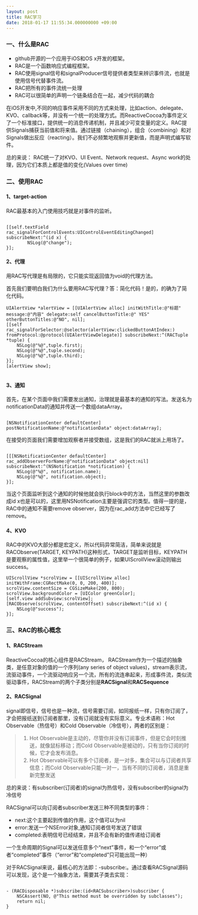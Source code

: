 ```yaml
---
layout: post
title: RAC学习
date: 2018-01-17 11:55:34.000000000 +09:00
---
```


### 一、什么是RAC

* github开源的一个应用于iOS和OS x开发的框架。
* RAC是一个函数响应式编程框架。
* RAC使用signal信号和signalProducer信号提供者类型来辨识事件流，也就是使用信号代替事件流。
* RAC把所有的事件流统一处理
* RAC可以很简单的声明一个链条结合在一起，减少代码的耦合

在iOS开发中,不同的响应事件采用不同的方式来处理，比如action、delegate、KVO、callback等，并没有一个统一的处理方式。而ReactiveCocoa为事件定义了一个标准接口，提供统一的消息传递机制，并且减少可变变量的定义。RAC提供Signals捕获当前值和将来值。通过链接（chaining），组合（combining）和对Signals做出反应（reacting）。我们不必频繁地观察并更新值，而是声明式编写软件。

总的来说： RAC统一了对KVO、UI Event、Network request、Async work的处理，因为它们本质上都是值的变化(Values over time)

### 二、使用RAC

#### 1、target-action

RAC最基本的入门使用技巧就是对事件的监听。

``` objc

[[self.textField rac_signalForControlEvents:UIControlEventEditingChanged] subscribeNext:^(id x) {
        NSLog(@"change");
}];

```

#### 2、代理

用RAC写代理是有局限的，它只能实现返回值为void的代理方法。

首先我们要明白我们为什么要用RAC写代理？答：简化代码！是的，的确为了简化代码。

``` objc
UIAlertView *alertView = [[UIAlertView alloc] initWithTitle:@"标题" message:@"内容" delegate:self cancelButtonTitle:@" YES" otherButtonTitles:@"NO", nil];
[[self rac_signalForSelector:@selector(alertView:clickedButtonAtIndex:) fromProtocol:@protocol(UIAlertViewDelegate)] subscribeNext:^(RACTuple *tuple) {
    NSLog(@"%@",tuple.first);
    NSLog(@"%@",tuple.second);
    NSLog(@"%@",tuple.third);
}];
[alertView show];


```

#### 3、通知

首先，在某个页面中我们需要发出通知，治理就是最基本的通知的写法。发送名为notificationData的通知并传送一个数组dataArray。

```objc

[NSNotificationCenter defaultCenter] postNotificationName:@"notificationData" object:dataArray];

```

在接受的页面我们需要增加观察者并接受数组，这是我们的RAC就派上用场了。

```objc

[[[NSNotificationCenter defaultCenter] rac_addObserverForName:@"notificationData" object:nil] subscribeNext:^(NSNotification *notification) {
    NSLog(@"%@", notification.name);
    NSLog(@"%@", notification.object);
}];

```

当这个页面监听到这个通知的时候他就会执行block中的方法，当然这里的参数改成id x也是可以的，这里用NSNotification主要是强调它的类型。值得一提的是，RAC中的通知不需要remove observer，因为在rac_add方法中它已经写了remove。

#### 4、KVO
RAC中的KVO大部分都是宏定义，所以代码异常简洁，简单来说就是RACObserve(TARGET, KEYPATH)这种形式，TARGET是监听目标，KEYPATH是要观察的属性值，这里举一个很简单的例子，如果UIScrollView滚动则输出success。

```objc
UIScrollView *scrolView = [[UIScrollView alloc] initWithFrame:CGRectMake(0, 0, 200, 400)];
scrolView.contentSize = CGSizeMake(200, 800);
scrolView.backgroundColor = [UIColor greenColor];
[self.view addSubview:scrolView];
[RACObserve(scrolView, contentOffset) subscribeNext:^(id x) {
    NSLog(@"success");
}];

```

### 三、RAC的核心概念

#### 1、RACStream
ReactiveCocoa的核心组件是RACStream， RACStream作为一个描述的抽象类，是任意对象的值的一个序列(any series of object values)，stream表示流，流驱动事件，一个流驱动响应另一个流，所有的流连串起来，形成事件流，类似流驱动事件，RACStream的两个子类分别是**RACSignal**和**RACSequence** 

#### 2、RACSignal

signal即信号，信号也是一种流，信号需要订阅，如同报纸一样，只有你订阅了，才会把报纸送到订阅者那里，没有订阅就没有实际意义。专业术语称：Hot Observable（热信号）和Cold Observable（冷信号），两者的区别是：

>1. Hot Observable是主动的，尽管你并没有订阅事件，但是它会时刻推送，就像鼠标移动；而Cold Observable是被动的，只有当你订阅的时候，它才会发布消息。
> 2. Hot Observable可以有多个订阅者，是一对多，集合可以与订阅者共享信息；而Cold Observable只能一对一，当有不同的订阅者，消息是重新完整发送

总的来说：有subscriber(订阅者)的signal为热信号，没有subscriber的signal为冷信号

RACSignal可以向订阅者subscriber发送三种不同类型的事件：

* next:这个主要起到传值的作用，这个值可以为nil
* error:发送一个NSError对象,通知订阅者信号发送了错误
* completed:表明信号已经结束，并且不会有新的值传递给订阅者

一个生命周期的Signal可以发送任意多个“next”事件，和一个“error”或者“completed”事件（“error”和“completed”只可能出现一种）

对于RACSignal来说，最核心的方法即：-subscribe:。通过查看RACSignal源码可以发现，这个是一个抽象方法，需要其子类去实现：

```objc

- (RACDisposable *)subscribe:(id<RACSubscriber>)subscriber {
	NSCAssert(NO, @"This method must be overridden by subclasses");
	return nil;
}

```

